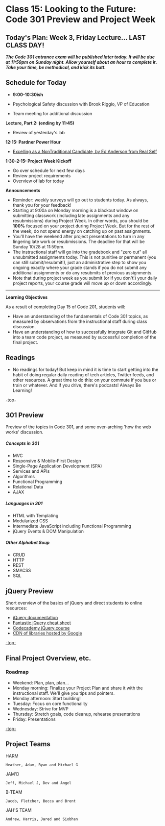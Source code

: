 # Class 15: Looking to the Future: Code 301 Preview and Project Week

<a id="top"></a>
## Today's Plan: Week 3, Friday Lecture... LAST CLASS DAY!

***The Code 301 entrance exam will be published later today. It will be due at 11:59pm on Sunday night. Allow yourself about an hour to complete it. Take your time, be methodical, and kick its butt.***

## Schedule for Today

- **9:00-10:30ish**

- Psychological Safety discussion with Brook Riggio, VP of Education
- Team meeting for additional discussion

**Lecture, Part 2: (ending by 11:45)** 

- Review of yesterday's lab

**12:15: Pardner Power Hour**

- [Excelling as a NonTraditional Candidate, by Ed Anderson from Real Self](https://www.eventbrite.com/e/partner-power-hour-excelling-as-a-nontraditional-candidate-tickets-51676431598)

**1:30-2:15: Project Week Kickoff** 

- Go over schedule for next few days
- Review project requirements
- Overview of lab for today
 

**Announcements**

  - Reminder: weekly surveys will go out to students today. As always, thank you for your feedback!
  - Starting at 9:00a on Monday morning is a blackout window on submitting classwork (including late assignments and any resubmissions) during Project Week. In other words, you should be **100%** focused on your project during Project Week. But for the rest of the week, do not spend energy on catching up on past assignments.
  - You'll have the weekend after project presentations to turn in any lingering late work or resubmissions. The deadline for that will be Sunday 10/28 at 11:59pm.
  - The instructional staff will go into the gradebook and "zero out" all unsubmitted assignments today. This is not punitive or permanent (you can still submit/resubmit!), just an administrative step to show you ongoing exactly where your grade stands if you do not submit any additional assignments or do any resubmits of previous assignments.
  - Note that during project week as you submit (or if you don't!) your daily project reports, your course grade will move up or down accordingly.

---

**Learning Objectives**

As a result of completing Day 15 of Code 201, students will:

- Have an understanding of the fundamentals of Code 301 topics, as measured by observations from the instructional staff during class discussion.
- Have an understanding of how to successfully integrate Git and GitHub into a team code project, as measured by successful completion of the final project.

## Readings

- No readings for today! But keep in mind it is time to start getting into the habit of doing regular daily reading of tech articles, Twitter feeds, and other resources. A great time to do this: on your commute if you bus or train or whatever. And if you drive, there's podcasts! Always Be Learning!

[-top-](#top)

<a id="301"></a>
## 301 Preview

Preview of the topics in Code 301, and some over-arching 'how the web works' discussion.

##### Concepts in 301
- MVC
- Responsive & Mobile-First Design
- Single-Page Application Development (SPA)
- Services and APIs
- Algorithms
- Functional Programming
- Relational Data
- AJAX

##### Languages in 301
- HTML with Templating
- Modularized CSS
- Intermediate JavaScript including Functional Programming
- jQuery Events & DOM Manipulation

##### Other Alphabet Soup
- CRUD
- HTTP
- REST
- SMACSS
- SQL


## jQuery Preview

Short overview of the basics of jQuery and direct students to online resources:

- [jQuery documentation](https://jquery.com)
- [Fantastic jQuery cheat sheet](https://oscarotero.com/jquery)
- [Codecademy jQuery course](https://www.codecademy.com/learn/jquery)
- [CDN of libraries hosted by Google](https://developers.google.com/speed/libraries)

[-top-](#top)

<a id="project"></a>
## Final Project Overview, etc.

### Roadmap

- Weekend: Plan, plan, plan...
- Monday morning: Finalize your Project Plan and share it with the instructional staff. We'll give you tips and pointers.
- Monday afternoon: Start building!
- Tuesday: Focus on core functionality
- Wednesday: Strive for MVP
- Thursday: Stretch goals, code cleanup, rehearse presentations
- Friday: Presentations

[-top-](#top)

## Project Teams

HARM

 `Heather, Adam, Ryan and Michael G`

JAM'D

`Jeff, Michael J, Dev and Angel`

B-TEAM

`Jacob, Fletcher, Becca and Brent`

JAH'S TEAM

`Andrew, Harris, Jared and Siobhan`
